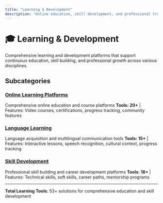 ```yaml
---
title: "Learning & Development"
description: "Online education, skill development, and professional training platforms"
---
```


# 🎓 Learning & Development

Comprehensive learning and development platforms that support continuous education, skill building, and professional growth across various disciplines.

## Subcategories

### [Online Learning Platforms](/categories/learning-development/online-learning-platforms/)
Comprehensive online education and course platforms
**Tools: 20+** | Features: Video courses, certifications, progress tracking, community features

### [Language Learning](/categories/learning-development/language-learning/)
Language acquisition and multilingual communication tools
**Tools: 15+** | Features: Interactive lessons, speech recognition, cultural context, progress tracking

### [Skill Development](/categories/learning-development/skill-development/)
Professional skill building and career development platforms
**Tools: 18+** | Features: Technical skills, soft skills, career paths, mentorship programs

---

**Total Learning Tools**: 53+ solutions for comprehensive education and skill development